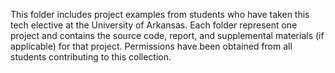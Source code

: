 This folder includes project examples from students who have taken this tech elective at the University of Arkansas. Each folder represent one project and contains the source code, report, and supplemental materials (if applicable) for that project. Permissions have been obtained from all students contributing to this collection. 
